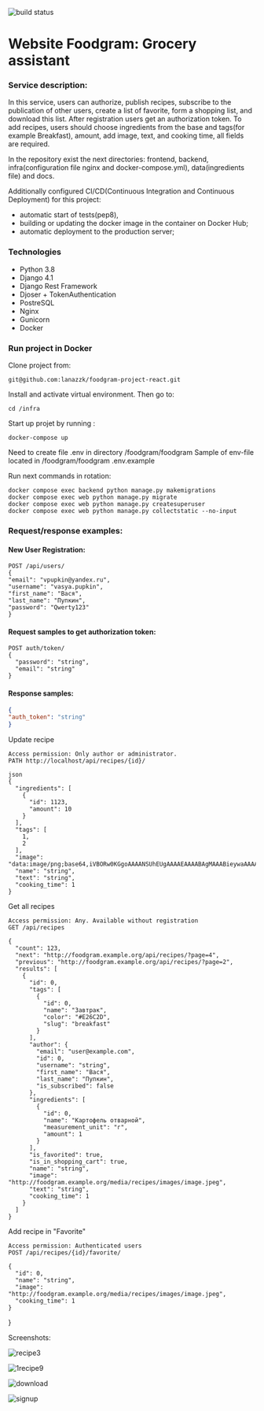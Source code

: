 ![build status](https://github.com/lanazzk/foodgram-project-react/actions/workflows/foodgram.yml/badge.svg)
# Website Foodgram: Grocery assistant
### Service description:

In this service, users can authorize, publish recipes, subscribe to the publication of other users, create a list of favorite, form a shopping list, and download this list. After registration users get an authorization token. To add recipes, users should choose ingredients from the base and tags(for example Breakfast), amount, add image, text, and cooking time, all fields are required.

In the repository exist the next directories: frontend, backend, infra(configuration file nginx and docker-compose.yml), data(ingredients file) and docs.

Additionally configured CI/CD(Continuous Integration and Continuous Deployment) for this project:
  - automatic start of tests(pep8),
  - building or updating the docker image in the container on Docker Hub; 
  - automatic deployment to the production server;

### Technologies
- Python 3.8
- Django 4.1
- Django Rest Framework
- Djoser + TokenAuthentication
- PostreSQL
- Nginx
- Gunicorn
- Docker

### Run project in Docker

Clone project from:
```
git@github.com:lanazzk/foodgram-project-react.git
```
Install and activate virtual environment. Then go to:
```
cd /infra
```
Start up projet by running :
```
docker-compose up
```
Need to create file .env in directory /foodgram/foodgram
Sample of env-file located in /foodgram/foodgram .env.example

Run next commands in rotation:

```
docker compose exec backend python manage.py makemigrations
docker compose exec web python manage.py migrate
docker compose exec web python manage.py createsuperuser
docker compose exec web python manage.py collectstatic --no-input
```

### Request/response examples:
#### New User Registration:
```
POST /api/users/
{
"email": "vpupkin@yandex.ru",
"username": "vasya.pupkin",
"first_name": "Вася",
"last_name": "Пупкин",
"password": "Qwerty123"
}
```
#### Request samples to get authorization token:
```
POST auth/token/
{
  "password": "string",
  "email": "string"
}
```
#### Response samples:

```json
{
"auth_token": "string"
}
```
Update recipe
```
Access permission: Only author or administrator.
PATH http://localhost/api/recipes/{id}/

json
{
  "ingredients": [
    {
      "id": 1123,
      "amount": 10
    }
  ],
  "tags": [
    1,
    2
  ],
  "image": "data:image/png;base64,iVBORw0KGgoAAAANSUhEUgAAAAEAAAABAgMAAABieywaAAAACVBMVEUAAAD///9fX1/S0ecCAAAACXBIWXMAAA7EAAAOxAGVKw4bAAAACklEQVQImWNoAAAAggCByxOyYQAAAABJRU5ErkJggg==",
  "name": "string",
  "text": "string",
  "cooking_time": 1
}
```
Get all recipes
```
Access permission: Any. Available without registration
GET /api/recipes

{
  "count": 123,
  "next": "http://foodgram.example.org/api/recipes/?page=4",
  "previous": "http://foodgram.example.org/api/recipes/?page=2",
  "results": [
    {
      "id": 0,
      "tags": [
        {
          "id": 0,
          "name": "Завтрак",
          "color": "#E26C2D",
          "slug": "breakfast"
        }
      ],
      "author": {
        "email": "user@example.com",
        "id": 0,
        "username": "string",
        "first_name": "Вася",
        "last_name": "Пупкин",
        "is_subscribed": false
      },
      "ingredients": [
        {
          "id": 0,
          "name": "Картофель отварной",
          "measurement_unit": "г",
          "amount": 1
        }
      ],
      "is_favorited": true,
      "is_in_shopping_cart": true,
      "name": "string",
      "image": "http://foodgram.example.org/media/recipes/images/image.jpeg",
      "text": "string",
      "cooking_time": 1
    }
  ]
}
```
Add recipe in "Favorite"
```
Access permission: Authenticated users
POST /api/recipes/{id}/favorite/

{
  "id": 0,
  "name": "string",
  "image": "http://foodgram.example.org/media/recipes/images/image.jpeg",
  "cooking_time": 1
}

```
}

Screenshots:

![recipe3](https://user-images.githubusercontent.com/80057791/204387308-3b6899f0-8c14-49a5-8430-0ab3f0cf03af.jpg)

![1recipe9](https://user-images.githubusercontent.com/80057791/204387277-f0a0ca75-7f33-4dfb-a271-1bab8285f8bf.png)

![download](https://user-images.githubusercontent.com/80057791/204387377-3a1a01c5-7831-4ade-84f5-c06999884b6b.png)

![signup](https://user-images.githubusercontent.com/80057791/204387390-eaa59849-31f8-49d9-8eb4-27e6b7f96af6.png)
